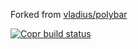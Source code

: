 Forked from [vladius/polybar](https://copr.fedorainfracloud.org/coprs/vladius/polybar/)

[![Copr build status](https://copr.fedorainfracloud.org/coprs/odilhao/polybar/package/polybar/status_image/last_build.png)](https://copr.fedorainfracloud.org/coprs/odilhao/polybar/package/polybar/)